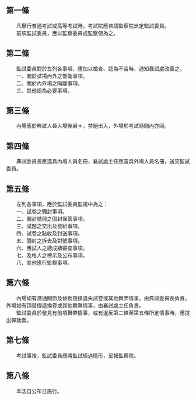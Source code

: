 第一條 
-------
　　凡舉行普通考試或高等考試時，考試院應咨請監察院派定監試委員。  
　　前項監試委員，應以監察委員或監察使為之。  


第二條 
-------
　　監試委員對於左列各事項，應加以檢查、認為不合時、通知襄試處改善之。  
　　一、關於試場內外之警衛事項。  
　　二、關於內外場之隔離事項。  
　　三、其他認為必要事項。  


第三條 
-------
　　內場應於典試人員入場後嚴＊，禁絕出入，外場於考試時間內亦同。  


第四條 
-------
　　典試委員長應造具內場人員名冊，襄試處主任應造具外場人員名冊，送交監試委員。  


第五條 
-------
　　左列各事項，應於監試委員監視中為之：  
　　一、試卷之彌封事項。  
　　二、彌封號冊之固封保管事項。  
　　三、試題之交出及發給事項。  
　　四、試卷之點收及封送事項。  
　　五、彌封之拆去及對號事項。  
　　六、應試人之總成績審查事項。  
　　七、及格人之榜示及公布事項。  
　　八、其他應行監視事項。  


第六條 
-------
　　內場如有潛通關節及替換毀損遺失試卷或其他舞弊情事，由典試委員長負責。外場如有頂替傳遞換卷或其他舞弊情事，由襄試處主任負責。  
　　監試委員於發見有前項舞弊情事，或有違反第二條至第五條所定情事時，應提出彈劾案。  


第七條 
-------
　　考試事竣，監試委員應將監試經過情形，呈報監察院。  


第八條 
-------
　　本法自公布日施行。